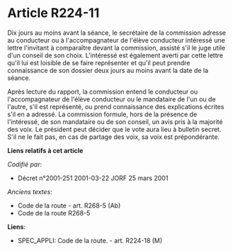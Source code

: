 # Article R224-11

Dix jours au moins avant la séance, le secrétaire de la commission adresse au conducteur ou à l'accompagnateur de l'élève
conducteur intéressé une lettre l'invitant à comparaître devant la commission, assisté s'il le juge utile d'un conseil de son
choix. L'intéressé est également averti par cette lettre qu'il lui est loisible de se faire représenter et qu'il peut prendre
connaissance de son dossier deux jours au moins avant la date de la séance.

Après lecture du rapport, la commission entend le conducteur ou l'accompagnateur de l'élève conducteur ou le mandataire de
l'un ou de l'autre, s'il est représenté, ou prend connaissance des explications écrites s'il en a adressé. La commission
formule, hors de la présence de l'intéressé, de son mandataire ou de son conseil, un avis pris à la majorité des voix. Le
président peut décider que le vote aura lieu à bulletin secret. S'il ne le fait pas, en cas de partage des voix, sa voix est
prépondérante.

**Liens relatifs à cet article**

_Codifié par_:

  - Décret n°2001-251 2001-03-22 JORF 25 mars 2001

_Anciens textes_:

  - Code de la route - art. R268-5 (Ab)
  - Code de la route R268-5

**Liens**:

  - SPEC_APPLI: Code de la route. - art. R224-18 (M)
